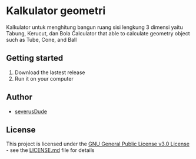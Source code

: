 # Kalkulator geometri
Kalkulator untuk menghitung bangun ruang sisi lengkung 3 dimensi yaitu Tabung, Kerucut, dan Bola
Calculator that able to calculate geometry object such as Tube, Cone, and Ball
## Getting started
1. Download the lastest release
2. Run it on your computer

## Author
* [severusDude](https://github.com/severusDude)

## License
This project is licensed under the [GNU General Public License v3.0 License](https://www.gnu.org/licenses/gpl-3.0.en.html) - see the [LICENSE.md](https://github.com/severusDude/Python-Geometry-Calculator/blob/master/LICENSE) file for details
